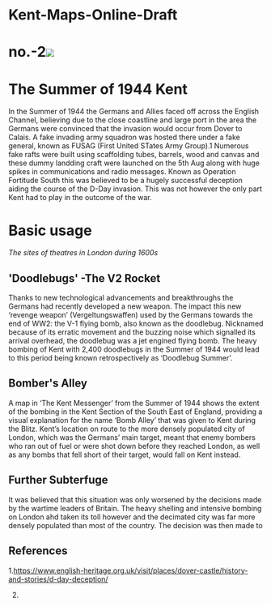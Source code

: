 # Kent-Maps-Online-Draft
# no.-2<a href="https://juncture-digital.org"><img src="https://juncture-digital.org/images/ve-button.png"></a>

<param ve-config 
       title="Kent 1944"
       author="Alfie Forsyth"
       banner="https://upload.wikimedia.org/wikipedia/commons/0/00/DecoyLCT.jpg" label=War Office official photographer, Public domain, via Wikimedia Commons
       layout="vertical">

<param ve-image url="https://upload.wikimedia.org/wikipedia/commons/2/21/Samuel_Pepys.jpg" label="Samuel Pepys/John Hayls, Public domain, via Wikimedia Commons"> 
<param ve-map center="Q2019734" zoom="8">

# The Summer of 1944 Kent

In the Summer of 1944 the Germans and Allies faced off across the English Channel, believing due to the close coastline and large port in the area the Germans were convinced that the invasion would occur from Dover to Calais. A fake invading army squadron was hosted there under a fake general, known as FUSAG (First United STates Army Group).1 Numerous fake rafts were built using scaffolding tubes, barrels, wood and canvas and these dummy landding craft were launched on the 5th Aug along with huge spikes in communications and radio messages. Known as Operation Fortitude South this was believed to be a hugely successful deception aiding the course of the D-Day invasion. This was not however the only part Kent had to play in the outcome of the war.
 
<param ve-image url="https://www.normandythenandnow.com/wp-content/uploads/2018/04/Map-showing-where-the-doodlebug-fell-in-kent-published-in-the-Kent-Messenger-newspaper.jpg" label="Where the doodlebugs fell, Kent Messenger, via https://www.normandythenandnow.com/wp-content/uploads/2018/04/Map-showing-where-the-doodlebug-fell-in-kent-published-in-the-Kent-Messenger-newspaper.jpg"> 
<param ve-map center="Q2019734" zoom="8">
<param ve-image 
       manifest="https://iiif.juncture-digital.org/manifest/6dd738aed85597cac540ad31dd5818e86ef7f2918c7b43a9eb3123d5538e6e4c">

# Basic usage
_The sites of theatres in London during 1600s_
## 'Doodlebugs' -The V2 Rocket

 Thanks to new technological advancements and breakthroughs the Germans had recently developed a new weapon. The impact this new ‘revenge weapon’ (Vergeltungswaffen) used by the Germans towards the end of WW2: the V-1 flying bomb, also known as the doodlebug. Nicknamed because of its erratic movement and the buzzing noise which signalled its arrival overhead, the doodlebug was a jet engined flying bomb. The heavy bombing of Kent with 2,400 doodlebugs in the Summer of 1944 would lead to this period being known retrospectively as ‘Doodlebug Summer’.


<param ve-image 
       label="Theatres in London"
       description="A map depicitng the locale of theatres in London" 
       license="Joseph Quincy Adams. Image credit C. W. Redwood, formerly technical artist at Cornell University, Public domain, via Wikimedia Commons" 
       url="https://upload.wikimedia.org/wikipedia/commons/a/a4/London_map_showing_Shakespearean_theatres.png">

## Bomber's Alley
A map in ‘The Kent Messenger’ from the Summer of 1944 shows the extent of the bombing in the Kent Section of the South East of England, providing a visual explanation for the name ‘Bomb Alley’ that was given to Kent during the Blitz. Kent’s location on route to the more densely populated city of London, which was the Germans’ main target, meant that enemy bombers who ran out of fuel or were shot down before they reached London, as well as any bombs that fell short of their target, would fall on Kent instead.


## Further Subterfuge 
 It was believed that this situation was only worsened by the decisions made by the wartime leaders of Britain. The heavy shelling and intensive bombing on London ahd taken its toll however and the decimated city was far more densely populated than most of the country. The decision was then made to
  

## References 
1.https://www.english-heritage.org.uk/visit/places/dover-castle/history-and-stories/d-day-deception/

2.


<param ve-image 
       manifest="https://iiif.juncture-digital.org/manifest/6dd738aed85597cac540ad31dd5818e86ef7f2918c7b43a9eb3123d5538e6e4c">
<param ve-map center="Q36600" zoom="11">
